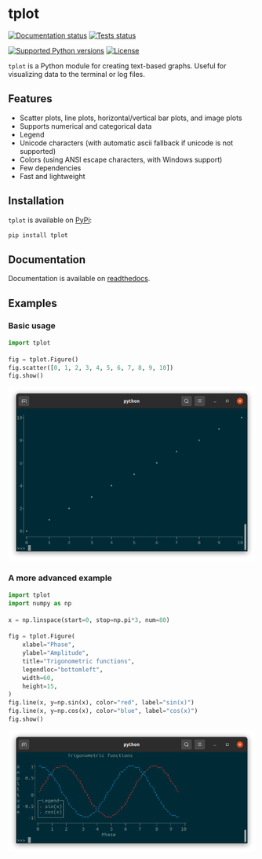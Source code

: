 # tplot

[![Documentation status](https://readthedocs.org/projects/tplot/badge/)](https://tplot.readthedocs.io/en/latest/)
[![Tests status](https://github.com/JeroenDelcour/tplot/actions/workflows/tests.yml/badge.svg)](https://github.com/JeroenDelcour/tplot/actions/workflows/tests.yml)
 
[![Supported Python versions](https://img.shields.io/pypi/pyversions/tplot)](https://pypi.org/project/tplot/)
[![License](https://img.shields.io/github/license/jeroendelcour/tplot)]([https://github.com/JeroenDelcour/tplot/blob/master/LICENSE)

`tplot` is a Python module for creating text-based graphs. Useful for visualizing data to the terminal or log files.

## Features

- Scatter plots, line plots, horizontal/vertical bar plots, and image plots
- Supports numerical and categorical data
- Legend
- Unicode characters (with automatic ascii fallback if unicode is not supported)
- Colors (using ANSI escape characters, with Windows support)
- Few dependencies
- Fast and lightweight

## Installation

`tplot` is available on [PyPi](https://pypi.org/project/tplot/):

```bash
pip install tplot
```

## Documentation

Documentation is available on [readthedocs](https://tplot.readthedocs.io/en/latest/).

## Examples

### Basic usage

```python
import tplot

fig = tplot.Figure()
fig.scatter([0, 1, 2, 3, 4, 5, 6, 7, 8, 9, 10])
fig.show()
```

![Basic example](docs/images/basic.png)

### A more advanced example

```python
import tplot
import numpy as np

x = np.linspace(start=0, stop=np.pi*3, num=80)

fig = tplot.Figure(
    xlabel="Phase",
    ylabel="Amplitude",
    title="Trigonometric functions",
    legendloc="bottomleft",
    width=60,
    height=15,
)
fig.line(x, y=np.sin(x), color="red", label="sin(x)")
fig.line(x, y=np.cos(x), color="blue", label="cos(x)")
fig.show()
```

![Advanced example](docs/images/advanced.png)
